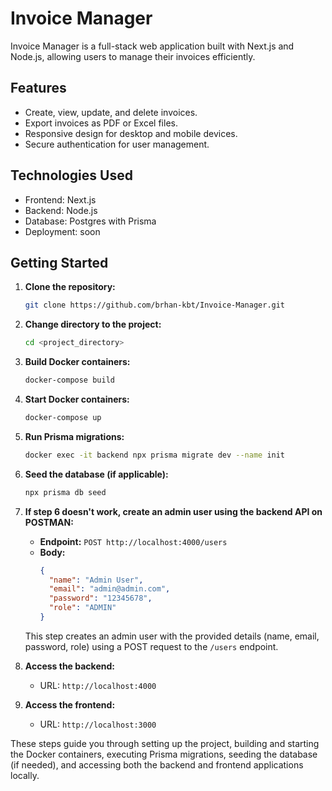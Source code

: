 # Invoice Manager

Invoice Manager is a full-stack web application built with Next.js and Node.js, allowing users to manage their invoices efficiently.

## Features

- Create, view, update, and delete invoices.
- Export invoices as PDF or Excel files.
- Responsive design for desktop and mobile devices.
- Secure authentication for user management.

## Technologies Used

- Frontend: Next.js
- Backend: Node.js
- Database: Postgres with Prisma
- Deployment: soon

## Getting Started

1. **Clone the repository:**
    ```bash
    git clone https://github.com/brhan-kbt/Invoice-Manager.git
    ```

2. **Change directory to the project:**
    ```bash
    cd <project_directory>
    ```

3. **Build Docker containers:**
    ```bash
    docker-compose build
    ```

4. **Start Docker containers:**
    ```bash
    docker-compose up
    ```

5. **Run Prisma migrations:**
    ```bash
    docker exec -it backend npx prisma migrate dev --name init
    ```

6. **Seed the database (if applicable):**
    ```bash
    npx prisma db seed
    ```
7. **If step 6 doesn't work, create an admin user using the backend API on POSTMAN:**
   - **Endpoint:** `POST http://localhost:4000/users`
   - **Body:**
     ```json
     {
       "name": "Admin User",
       "email": "admin@admin.com",
       "password": "12345678",
       "role": "ADMIN"
     }
     ```
   This step creates an admin user with the provided details (name, email, password, role) using a POST request to the `/users` endpoint.


8. **Access the backend:**
   - URL: `http://localhost:4000`

9. **Access the frontend:**
   - URL: `http://localhost:3000`

These steps guide you through setting up the project, building and starting the Docker containers, executing Prisma migrations, seeding the database (if needed), and accessing both the backend and frontend applications locally.

